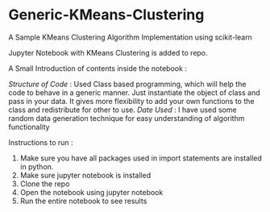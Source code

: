 # Generic-KMeans-Clustering
A Sample KMeans Clustering Algorithm Implementation using scikit-learn

Jupyter Notebook with KMeans Clustering is added to repo.

A Small Introduction of contents inside the notebook :

*Structure of Code* : Used Class based programming, which will help the code to behave in a generic manner. Just instantiate the object of class and pass in your data. It gives more flexibility to add your own functions to the class and redistribute for other to use.
*Date Used* : I have used some random data generation technique for easy understanding of algorithm functionality


Instructions to run :

1) Make sure you have all packages used in import statements are installed in python.
2) Make sure jupyter notebook is installed
3) Clone the repo
4) Open the notebook using jupyter notebook
5) Run the entire notebook to see results

